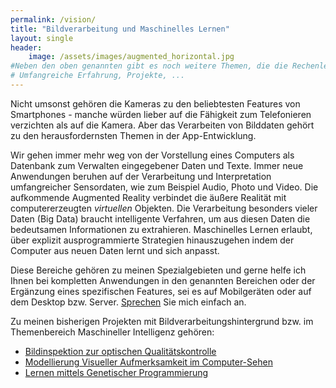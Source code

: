 ```yaml
---
permalink: /vision/
title: "Bildverarbeitung und Maschinelles Lernen"
layout: single
header: 
    image: /assets/images/augmented_horizontal.jpg
#Neben den oben genannten gibt es noch weitere Themen, die die Rechenleistung von Computern besonders fordern und sich nur durch spezielle Programmierung ...
# Umfangreiche Erfahrung, Projekte, ...
---
```


Nicht umsonst gehören die Kameras zu den beliebtesten Features von Smartphones - manche würden lieber auf die Fähigkeit zum Telefonieren verzichten als auf die Kamera. Aber das Verarbeiten von Bilddaten gehört zu den herausfordernsten Themen in der App-Entwicklung. 

Wir gehen immer mehr weg von der Vorstellung eines Computers als Datenbank zum Verwalten eingegebener Daten und Texte. Immer neue Anwendungen beruhen auf der Verarbeitung und Interpretation umfangreicher Sensordaten, wie zum Beispiel Audio, Photo und Video. Die aufkommende Augmented Reality verbindet die äußere Realität mit computererzeugten _virtuellen_ Objekten. Die Verarbeitung besonders vieler Daten (Big Data) braucht intelligente Verfahren, um aus diesen Daten die bedeutsamen Informationen zu extrahieren. Maschinelles Lernen erlaubt, über explizit ausprogrammierte Strategien hinauszugehen indem der Computer aus neuen Daten lernt und sich anpasst. 

Diese Bereiche gehören zu meinen Spezialgebieten und gerne helfe ich Ihnen bei kompletten Anwendungen in den genannten Bereichen oder der Ergänzung eines spezifischen Features, sei es auf Mobilgeräten oder auf dem Desktop bzw. Server. [Sprechen](/contact) Sie mich einfach an.

Zu meinen bisherigen Projekten mit Bildverarbeitungshintergrund bzw. im Themenbereich Maschineller Intelligenz gehören:
* [Bildinspektion zur optischen Qualitätskontrolle](/projects/image_inspection)
* [Modellierung Visueller Aufmerksamkeit im Computer-Sehen](/projects/cv_attention)
* [Lernen mittels Genetischer Programmierung](/projects/ai_genetic)
